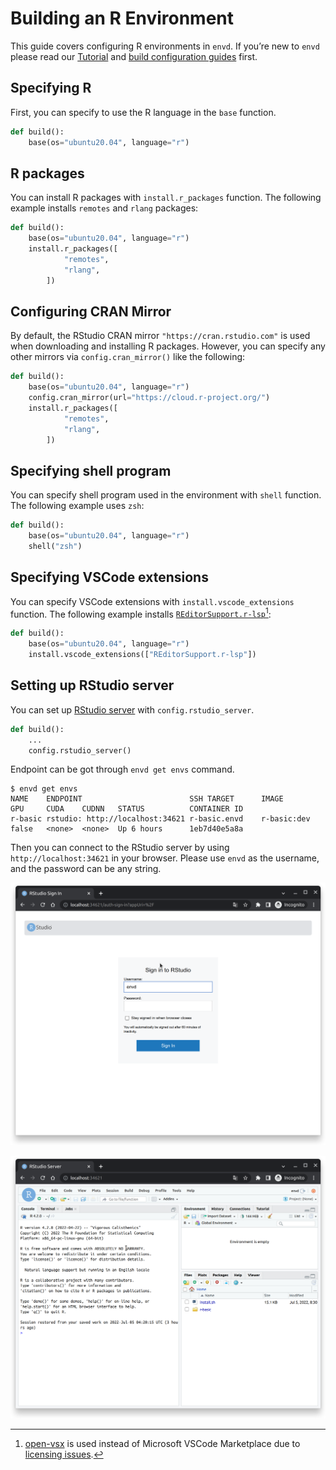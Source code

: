 # Building an R Environment

This guide covers configuring R environments in `envd`. If you’re new to `envd` please read our [Tutorial](../get-started) and [build configuration guides](../build-envd) first.


## Specifying R

First, you can specify to use the R language in the `base` function.

```python title=build.envd
def build():
    base(os="ubuntu20.04", language="r")
```

## R packages

You can install R packages with `install.r_packages` function. The following example installs `remotes` and `rlang` packages:

```python title=build.envd
def build():
    base(os="ubuntu20.04", language="r")
    install.r_packages([
            "remotes",
            "rlang",
        ])
```

## Configuring CRAN Mirror

By default, the RStudio CRAN mirror `"https://cran.rstudio.com"` is used when downloading and installing R packages. However, you can specify any other mirrors via `config.cran_mirror()` like the following:

```python title=build.envd
def build():
    base(os="ubuntu20.04", language="r")
    config.cran_mirror(url="https://cloud.r-project.org/")
    install.r_packages([
            "remotes",
            "rlang",
        ])
```

## Specifying shell program

You can specify shell program used in the environment with `shell` function. The following example uses `zsh`:

```python title=build.envd
def build():
    base(os="ubuntu20.04", language="r")
    shell("zsh")
```

## Specifying VSCode extensions

You can specify VSCode extensions with `install.vscode_extensions` function. The following example installs [`REditorSupport.r-lsp`](https://open-vsx.org/extension/REditorSupport/r-lsp)[^1]:

```python title=build.envd
def build():
    base(os="ubuntu20.04", language="r")
    install.vscode_extensions(["REditorSupport.r-lsp"])
```

[^1]: [open-vsx](https://open-vsx.org/) is used instead of Microsoft VSCode Marketplace due to [licensing issues](https://github.com/tensorchord/envd/issues/160).

## Setting up RStudio server

You can set up [RStudio server](https://www.rstudio.com/products/rstudio/download-server/) with `config.rstudio_server`.

```python title=build.envd
def build():
    ...
    config.rstudio_server()
```

Endpoint can be got through `envd get envs` command.

```
$ envd get envs
NAME    ENDPOINT                        SSH TARGET      IMAGE           GPU     CUDA    CUDNN   STATUS          CONTAINER ID 
r-basic rstudio: http://localhost:34621 r-basic.envd    r-basic:dev     false   <none>  <none>  Up 6 hours      1eb7d40e5a8a
```

Then you can connect to the RStudio server by using `http://localhost:34621` in your browser. Please use `envd` as the username, and the password can be any string.

![](../ide/assets/rstudio.png)

![](../ide/assets/rstudio-main.png)
